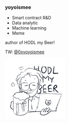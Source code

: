 ### yoyoismee
- Smart contract R&D
- Data analytic
- Machine learning
- Meme

author of HODL my Beer!

TW: [@0xyoyoismee](https://twitter.com/0xyoyoismee) 

<img src="Hodl_profile.jpeg" width="200">

<!--
**yoyoismee/yoyoismee** is a ✨ _special_ ✨ repository because its `README.md` (this file) appears on your GitHub profile.

Here are some ideas to get you started:

- 🔭 I’m currently working on ...
- 🌱 I’m currently learning ...
- 👯 I’m looking to collaborate on ...
- 🤔 I’m looking for help with ...
- 💬 Ask me about ...
- 📫 How to reach me: ...
- 😄 Pronouns: ...
- ⚡ Fun fact: ...
-->

